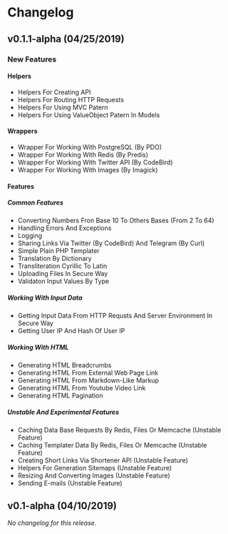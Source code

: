 # Changelog

## v0.1.1-alpha (04/25/2019)

### New Features

#### Helpers

-   Helpers For Creating API
-   Helpers For Routing HTTP Requests
-   Helpers For Using MVC Patern
-   Helpers For Using ValueObject Patern In Models


#### Wrappers

-   Wrapper For Working With PostgreSQL (By PDO)
-   Wrapper For Working With Redis (By Predis)
-   Wrapper For Working With Twitter API (By CodeBird)
-   Wrapper For Working With Images (By Imagick)


#### Features

##### Common Features

-   Converting Numbers Fron Base 10 To Others Bases (From 2 To 64)
-   Handling Errors And Exceptions
-   Logging
-   Sharing Links Via Twitter (By CodeBird) And Telegram (By Curl)
-   Simple Plain PHP Templater
-   Translation By Dictionary
-   Transliteration Cyrillic To Latin
-   Uploading Files In Secure Way
-   Validaton Input Values By Type


##### Working With Input Data

-   Getting Input Data From HTTP Requsts And Server Environment In Secure Way
-   Getting User IP And Hash Of User IP

##### Working With HTML

-   Generating HTML Breadcrumbs
-   Generating HTML From External Web Page Link
-   Generating HTML From Markdown-Like Markup
-   Generating HTML From Youtube Video Link
-   Generating HTML Pagination


##### Unstable And Experimental Features

-   Caching Data Base Requests By Redis, Files Or Memcache (Unstable Feature)
-   Caching Templater Data By Redis, Files Or Memcache (Unstable Feature)
-   Creating Short Links Via Shortener API (Unstable Feature)
-   Helpers For Generation Sitemaps (Unstable Feature)
-   Resizing And Converting Images (Unstable Feature)
-   Sending E-mails (Unstable Feature)


## v0.1-alpha (04/10/2019)

*No changelog for this release.*
